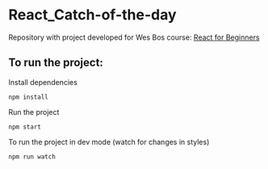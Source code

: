 # React_Catch-of-the-day
Repository with project developed for Wes Bos course: [React for Beginners](https://reactforbeginners.com/)

## To run the project:

Install dependencies
```
npm install
```
Run the project
```
npm start
```

To run the project in dev mode (watch for changes in styles)
```
npm run watch
```

